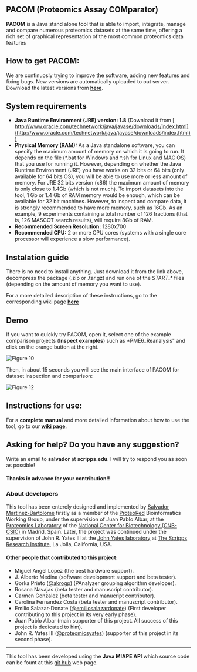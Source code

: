 ## PACOM (Proteomics Assay COMparator)
**PACOM** is a Java stand alone tool that is able to import, integrate, manage and compare numerous proteomics datasets at the same time, offering a rich set of graphical representation of the most common proteomics data features

## How to get PACOM:
We are continuosly trying to improve the software, adding new features and fixing bugs. New versions are automatically uploaded to out server.  
Download the latest versions from **[here](http://sealion.scripps.edu/PACom/)**.

## System requirements
 - **Java Runtime Environment (JRE) version: 1.8** (Download it from [ http://www.oracle.com/technetwork/java/javase/downloads/index.html](http://www.oracle.com/technetwork/java/javase/downloads/index.html))  
 - **Physical Memory (RAM):** As a Java standalone software, you can specify the maximum amount of memory on which it is going to run. It depends on the file (*.bat for Windows and *.sh for Linux and MAC OS) that you use for running it. However, depending on whether the Java Runtime Environment (JRE) you have works on 32 bits or 64 bits (only available for 64 bits OS), you will be able to use more or less amount of memory. For JRE 32 bits version (x86) the maximum amount of memory is only close to 1.4Gb (which is not much).
To import datasets into the tool, 1 Gb or 1.4 Gb of RAM memory would be enough, which can be available for 32 bit machines. However, to inspect and compare data, it is strongly recommended to have more memory, such as 16Gb. 
As an example, 9 experiments containing a total number of 126 fractions (that is, 126 MASCOT search results), will require 8Gb of RAM.
 - **Recommended Screen Resolution:** 1280x700
 - **Recommended CPU:** 2 or more CPU cores (systems with a single core processor will experience a slow performance).

## Instalation guide
There is no need to install anything. Just download it from the link above, decompress the package (.zip or .tar.gz) and run one of the *START_\** files (depending on the amount of memory you want to use).
  
For a more detailed description of these instructions, go to the corresponding wiki page **[here](https://github.com/smdb21/PACOM/wiki/How-to-start#installation)**

## Demo
If you want to quickly try PACOM, open it, select one of the example comparison projects (**Inspect examples**) such as *PME6_Reanalysis" and click on the orange button at the right.
  
![Figure 10](https://raw.githubusercontent.com/wiki/smdb21/PACOM/img/inspection/Picture10.png) 

 Then, in about 15 seconds you will see the main interface of PACOM for dataset inspection and comparison:
 
 ![Figure 12](https://raw.githubusercontent.com/wiki/smdb21/PACOM/img/comparison/Picture12.png) 

## Instructions for use:
For a **complete manual** and more detailed information about how to use the tool, go to our [**wiki page**](https://github.com/smdb21/PACOM/wiki).

## Asking for help? Do you have any suggestion?
Write an email to **salvador** at **scripps.edu**. I will try to respond you as soon as possible! 
#### Thanks in advance for your contribution!!
   
### About developers
This tool has been enterely designed and implemented by [Salvador Martinez-Bartolome](https://www.ncbi.nlm.nih.gov/pubmed/?term=Martinez-Bartolome+S) firstly as a member of the [ProteoRed](http://www.proteored.org) Bioinformatics Working Group, under the supervision of Juan Pablo Albar, at the [Proteomics Laboratory](http://proteo.cnb.csic.es/proteomica/) of the [National Center for Biotechnology (CNB-CSIC)](http://www.cnb.csic.es) in Madrid, Spain. Later, the project was continued under the supervision of John R. Yates III at the [John Yates laboratory](http://www.scripps.edu/yates) at [The Scripps Research Institute](http://www.scripps.edu), La Jolla, California, USA.

#### Other people that contributed to this project:
- Miguel Angel Lopez (the best hardware support).
- J. Alberto Medina (software development support and beta tester).
- Gorka Prieto ([@akrogp](https://github.com/akrogp)) (PAnalyzer grouping algorithm developer).
- Rosana Navajas (beta tester and manuscript contributor).
- Carmen Gonzalez (beta tester and manucript contributor).
- Carolina Fernandez Costa (beta tester and manuscript contributor).
- Emilio Salazar-Donate ([@emiliosalazardonate](https://github.com/emiliosalazardonate)) (First developer contributing to this project in its very early phase).
- Juan Pablo Albar (main supporter of this project. All success of this project is dedicated to him).
- John R. Yates III ([@proteomicsyates](https://github.com/proteomicsyates)) (supporter of this project in its second phase). 
---
This tool has been developed using the **Java MIAPE API** which source code can be fount at this [git hub](https://github.com/smdb21/java-miape-api) web page.
